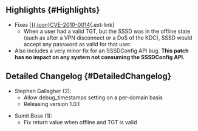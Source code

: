 Highlights {#Highlights}
----------

-   Fixes
    [[​]{.icon}CVE-2010-0014](https://bugzilla.redhat.com/show_bug.cgi?id=553233){.ext-link}
    -   When a user had a valid TGT, but the SSSD was in the offline
        state (such as after a VPN disconnect or a DoS of the KDC), SSSD
        would accept any password as valid for that user.
-   Also includes a very minor fix for an SSSDConfig API bug. **This
    patch has no impact on any system not consuming the SSSDConfig
    API.**

Detailed Changelog {#DetailedChangelog}
------------------

-   Stephen Gallagher (2):
    -   Allow debug\_timestamps setting on a per-domain basis
    -   Releasing version 1.0.1

<!-- -->

-   Sumit Bose (1):
    -   Fix return value when offline and TGT is valid

